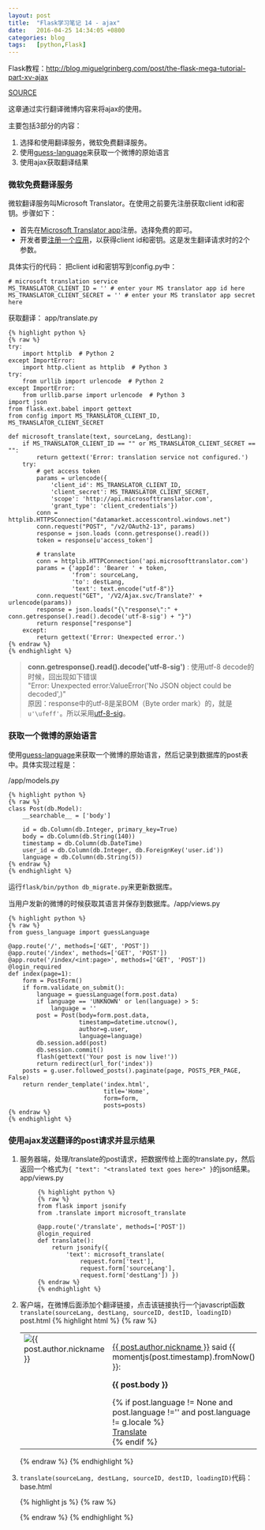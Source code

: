```yaml
---
layout: post
title:  "Flask学习笔记 14 - ajax"
date:   2016-04-25 14:34:05 +0800
categories: blog
tags:   [python,Flask]
---
```

Flask教程：<http://blog.miguelgrinberg.com/post/the-flask-mega-tutorial-part-xv-ajax>

[SOURCE](https://github.com/snowyxx/microblog)

这章通过实行翻译微博内容来将ajax的使用。

主要包括3部分的内容：

1. 选择和使用翻译服务，微软免费翻译服务。
2. 使用[guess-language][]来获取一个微博的原始语言
3. 使用ajax获取翻译结果

### 微软免费翻译服务

微软翻译服务叫Microsoft Translator。在使用之前要先注册获取client id和密钥。步骤如下：

- 首先在[Microsoft Translator app][]注册。选择免费的即可。
- 开发者要[注册一个应用](https://datamarket.azure.com/developer/applications/)，以获得client id和密钥。这是发生翻译请求时的2个参数。

具体实行的代码：
把client id和密钥写到config.py中：

    # microsoft translation service
    MS_TRANSLATOR_CLIENT_ID = '' # enter your MS translator app id here
    MS_TRANSLATOR_CLIENT_SECRET = '' # enter your MS translator app secret here


获取翻译： app/translate.py

    {% highlight python %}
    {% raw %}
    try:
        import httplib  # Python 2
    except ImportError:
        import http.client as httplib  # Python 3
    try:
        from urllib import urlencode  # Python 2
    except ImportError:
        from urllib.parse import urlencode  # Python 3
    import json
    from flask.ext.babel import gettext
    from config import MS_TRANSLATOR_CLIENT_ID, MS_TRANSLATOR_CLIENT_SECRET

    def microsoft_translate(text, sourceLang, destLang):
        if MS_TRANSLATOR_CLIENT_ID == "" or MS_TRANSLATOR_CLIENT_SECRET == "":
            return gettext('Error: translation service not configured.')
        try:
            # get access token
            params = urlencode({
                'client_id': MS_TRANSLATOR_CLIENT_ID,
                'client_secret': MS_TRANSLATOR_CLIENT_SECRET,
                'scope': 'http://api.microsofttranslator.com', 
                'grant_type': 'client_credentials'})
            conn = httplib.HTTPSConnection("datamarket.accesscontrol.windows.net")
            conn.request("POST", "/v2/OAuth2-13", params)
            response = json.loads (conn.getresponse().read())
            token = response[u'access_token']
    
            # translate
            conn = httplib.HTTPConnection('api.microsofttranslator.com')
            params = {'appId': 'Bearer ' + token,
                      'from': sourceLang,
                      'to': destLang,
                      'text': text.encode("utf-8")}
            conn.request("GET", '/V2/Ajax.svc/Translate?' + urlencode(params))
            response = json.loads("{\"response\":" + conn.getresponse().read().decode('utf-8-sig') + "}")
            return response["response"]
        except:
            return gettext('Error: Unexpected error.')
    {% endraw %}
    {% endhighlight %}

> __conn.getresponse().read().decode('utf-8-sig')__ : 使用utf-8 decode的时候，回出现如下错误           
> "Error: Unexpected error:ValueError('No JSON object could be decoded',)"          
> 原因：response中的utf-8是呆BOM（Byte order mark）的，就是`u'\ufeff'`。所以采用[utf-8-sig][]。

### 获取一个微博的原始语言

使用[guess-language][]来获取一个微博的原始语言，然后记录到数据库的post表中。具体实现过程是：

/app/models.py

    {% highlight python %}
    {% raw %}
    class Post(db.Model):
        __searchable__ = ['body']

        id = db.Column(db.Integer, primary_key=True)
        body = db.Column(db.String(140))
        timestamp = db.Column(db.DateTime)
        user_id = db.Column(db.Integer, db.ForeignKey('user.id'))
        language = db.Column(db.String(5))
    {% endraw %}
    {% endhighlight %}
    

运行`flask/bin/python db_migrate.py`来更新数据库。

当用户发新的微博的时候获取其语言并保存到数据库。/app/views.py

    {% highlight python %}
    {% raw %}
    from guess_language import guessLanguage
    
    @app.route('/', methods=['GET', 'POST'])
    @app.route('/index', methods=['GET', 'POST'])
    @app.route('/index/<int:page>', methods=['GET', 'POST'])
    @login_required
    def index(page=1):
        form = PostForm()
        if form.validate_on_submit():
            language = guessLanguage(form.post.data)
            if language == 'UNKNOWN' or len(language) > 5:
                language = ''
            post = Post(body=form.post.data, 
                        timestamp=datetime.utcnow(), 
                        author=g.user, 
                        language=language)
            db.session.add(post)
            db.session.commit()
            flash(gettext('Your post is now live!'))
            return redirect(url_for('index'))
        posts = g.user.followed_posts().paginate(page, POSTS_PER_PAGE, False)
        return render_template('index.html',
                               title='Home',
                               form=form,
                               posts=posts)
    {% endraw %}
    {% endhighlight %}

### 使用ajax发送翻译的post请求并显示结果

1. 服务器端，处理/translate的post请求，把数据传给上面的translate.py，然后返回一个格式为`{ "text": "<translated text goes here>" }`的json结果。
    app/views.py
    
            {% highlight python %}
            {% raw %}
            from flask import jsonify
            from .translate import microsoft_translate

            @app.route('/translate', methods=['POST'])
            @login_required
            def translate():
                return jsonify({ 
                    'text': microsoft_translate(
                        request.form['text'], 
                        request.form['sourceLang'], 
                        request.form['destLang']) })
            {% endraw %}
            {% endhighlight %}

2. 客户端，在微博后面添加个翻译链接，点击该链接执行一个javascript函数`translate(sourceLang, destLang, sourceID, destID, loadingID)`
    post.html
        {% highlight html %}
        {% raw %}
        <table>
            <tr valign="top">
                <td><img src="{{ post.author.avatar(64)}}" alt="{{ post.author.nickname }}"></td>
                <td>
                    <p><a href="{{ url_for('user', nickname=post.author.nickname)}}">{{ post.author.nickname }}</a> said {{ momentjs(post.timestamp).fromNow() }}:</p>
                    <p><strong><span id="post{{ post.id }}">{{ post.body }}</span></strong></p>
                    {% if post.language != None and post.language !='' and post.language != g.locale %}
                    <img src="/static/images/loading.gif" id="loading{{ post.id }}" style="display:none">
                    <div><span id="translation{{ post.id }}"><a href="javascript:translate('{{ post.language }}', '{{ g.locale }}', '#post{{ post.id }}', '#translation{{ post.id }}', '#loading{{ post.id }}');">Translate</a></span></div>
                    {% endif %}
                </td>
            </tr>
        </table>
        {% endraw %}
        {% endhighlight %}

    
3. `translate(sourceLang, destLang, sourceID, destID, loadingID)`代码：base.html

    {% highlight js %}
    {% raw %}
    <script src="/static/js/jquery-2.2.3.min.js" type="text/javascript" charset="utf-8"></script>    
    <script>
        function translate(sourceLang, destLang, sourceID, destID, loadingID){
            $(destID).hide();
            $(loadingID).show();
            $.post('/translate',{
                text:$(sourceID).text(),
                sourceLang:sourceLang,
                destLang:destLang
            }).done(function(translated){
                $(destID).text(translated['text']);
                $(loadingID).hide();
                $(destID).show();
            }).fail(function(){
                $(destID).text("Translate failed!");
                $(loadingID).hide();
                $(destID).show();
            });
        }
    </script>
    {% endraw %}
    {% endhighlight %}

[guess-language]:http://code.google.com/p/guess-language/
[Microsoft Translator app]:https://datamarket.azure.com/dataset/1899a118-d202-492c-aa16-ba21c33c06cb
[utf-8-sig]:http://stackoverflow.com/questions/17912307/u-ufeff-in-python-string